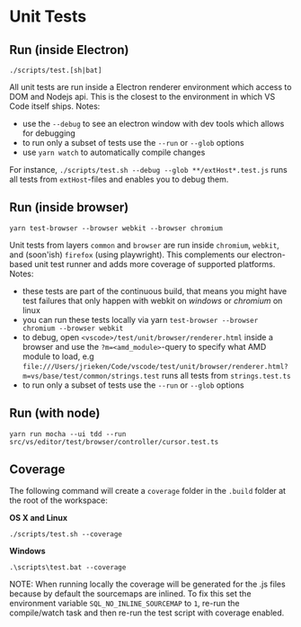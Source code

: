 # Unit Tests

## Run (inside Electron)

	./scripts/test.[sh|bat]

All unit tests are run inside a Electron renderer environment which access to DOM and Nodejs api. This is the closest to the environment in which VS Code itself ships. Notes:

- use the `--debug` to see an electron window with dev tools which allows for debugging
- to run only a subset of tests use the `--run` or `--glob` options
- use `yarn watch` to automatically compile changes

For instance, `./scripts/test.sh --debug --glob **/extHost*.test.js` runs all tests from `extHost`-files and enables you to debug them.

## Run (inside browser)

	yarn test-browser --browser webkit --browser chromium

Unit tests from layers `common` and `browser` are run inside `chromium`, `webkit`, and (soon'ish) `firefox` (using playwright). This complements our electron-based unit test runner and adds more coverage of supported platforms. Notes:

- these tests are part of the continuous build, that means you might have test failures that only happen with webkit on _windows_ or _chromium_ on linux
- you can run these tests locally via yarn `test-browser --browser chromium --browser webkit`
- to debug, open  `<vscode>/test/unit/browser/renderer.html` inside a browser and use the `?m=<amd_module>`-query to specify what AMD module to load, e.g `file:///Users/jrieken/Code/vscode/test/unit/browser/renderer.html?m=vs/base/test/common/strings.test` runs all tests from `strings.test.ts`
- to run only a subset of tests use the `--run` or `--glob` options

## Run (with node)

	yarn run mocha --ui tdd --run src/vs/editor/test/browser/controller/cursor.test.ts


## Coverage

The following command will create a `coverage` folder in the `.build` folder at the root of the workspace:

**OS X and Linux**

	./scripts/test.sh --coverage

**Windows**

	.\scripts\test.bat --coverage

NOTE: When running locally the coverage will be generated for the .js files because by default the sourcemaps
are inlined. To fix this set the environment variable `SQL_NO_INLINE_SOURCEMAP` to `1`, re-run the
compile/watch task and then re-run the test script with coverage enabled.

